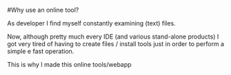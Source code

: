 #Why use an online tool?

  As developer I find myself constantly examining (text) files.
  
  Now, although pretty much every IDE (and various stand-alone products)
  I got very tired of having to create files / install tools
  just in order to perform a simple e fast operation.
  
  This is why I made this online tools/webapp
